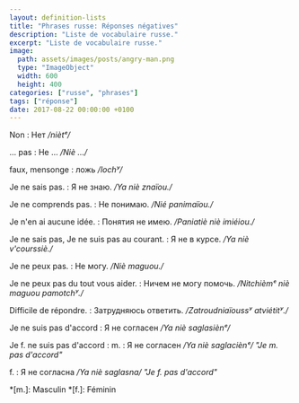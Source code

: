 ```yaml
---
layout: definition-lists
title: "Phrases russe: Réponses négatives"
description: "Liste de vocabulaire russe."
excerpt: "Liste de vocabulaire russe."
image:
  path: assets/images/posts/angry-man.png
  type: "ImageObject"
  width: 600
  height: 400
categories: ["russe", "phrases"]
tags: ["réponse"]
date: 2017-08-22 00:00:00 +0100
---
```


Non
: Нет
*/niètᵉ/*

… pas
: Не …
*/Niè …/*

faux, mensonge
: ложь
*/lochʸ/*

Je ne sais pas.
: Я не знаю.
*/Ya niè znaïou./*

Je ne comprends pas.
: Не понимаю.
*/Nié panimaïou./*

Je n'en ai aucune idée.
: Понятия не имею.
*/Paniatiè niè imiéiou./*

Je ne sais pas, Je ne suis pas au courant.
: Я не в курсе.
*/Ya niè v'courssiè./*

Je ne peux pas.
: Не могу.
*/Niè maguou./*

Je ne peux pas du tout vous aider.
: Ничем не могу помочь.
*/Nitchièmᵉ niè maguou pamotchʸ./*

Difficile de répondre.
: Затрудняюсь ответить.
*/Zatroudniaïoussʸ atviétitʸ./*

Je ne suis pas d'accord
: Я не согласен
*/Ya niè saglasiènᵉ/*

Je f. ne suis pas d'accord
: m.
  : Я не согласен
  */Ya niè saglaciènᵉ/ "Je m. pas d'accord"*

  f.
  : Я не согласна
  */Ya niè saglasna/ "Je f. pas d'accord"*



*[m.]: Masculin
*[f.]: Féminin
